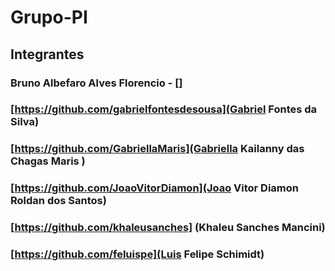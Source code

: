 # Grupo-PI

## Integrantes
### Bruno Albefaro Alves Florencio  - [] 
### [https://github.com/gabrielfontesdesousa](Gabriel Fontes da Silva)
### [https://github.com/GabriellaMaris](Gabriella Kailanny das Chagas Maris )
### [https://github.com/JoaoVitorDiamon](Joao Vitor Diamon Roldan dos Santos)
### [https://github.com/khaleusanches] (Khaleu Sanches Mancini)
### [https://github.com/feluispe](Luis Felipe Schimidt)
